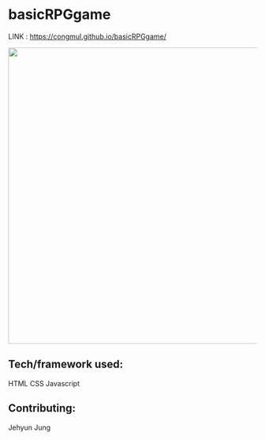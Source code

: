 # basicRPGgame

LINK : https://congmul.github.io/basicRPGgame/

<img src = "./assets/img/operating.gif" width="600" />


## Tech/framework used: 
HTML
CSS
Javascript

## Contributing:
Jehyun Jung